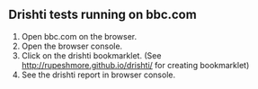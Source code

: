 ## Drishti tests running on bbc.com

1. Open bbc.com on the browser.
2. Open the browser console.
3. Click on the drishti bookmarklet. (See http://rupeshmore.github.io/drishti/ for creating bookmarklet)
4. See the drishti report in browser console.
